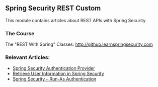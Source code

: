 ## Spring Security REST Custom

This module contains articles about REST APIs with Spring Security

### The Course

The "REST With Spring" Classes: http://github.learnspringsecurity.com

### Relevant Articles: 

- [Spring Security Authentication Provider](https://www.baeldung.com/spring-security-authentication-provider)
- [Retrieve User Information in Spring Security](https://www.baeldung.com/get-user-in-spring-security)
- [Spring Security – Run-As Authentication](https://www.baeldung.com/spring-security-run-as-auth)
